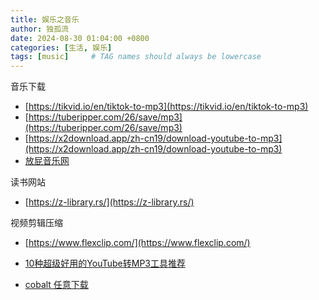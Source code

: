 ```yaml
---
title: 娱乐之音乐
author: 独孤流
date: 2024-08-30 01:04:00 +0800
categories: [生活, 娱乐]
tags: [music]     # TAG names should always be lowercase
---
```


音乐下载
- [https://tikvid.io/en/tiktok-to-mp3](https://tikvid.io/en/tiktok-to-mp3)
- [https://tuberipper.com/26/save/mp3](https://tuberipper.com/26/save/mp3)
- [https://x2download.app/zh-cn19/download-youtube-to-mp3](https://x2download.app/zh-cn19/download-youtube-to-mp3)
- [放屁音乐网](https://www.fangpi.net/)

读书网站
- [https://z-library.rs/](https://z-library.rs/)


视频剪辑压缩
- [https://www.flexclip.com/](https://www.flexclip.com/)

- [10种超级好用的YouTube转MP3工具推荐](https://www.acethinker.cn/youtube-downloader/site-like-youtube-mp3.html)
- [cobalt 任意下载](https://cobalt.tools/)